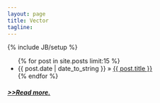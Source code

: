 ```yaml
---
layout: page
title: Vector
tagline:
---
```

{% include JB/setup %}


<ul class="posts">
  {% for post in site.posts limit:15 %}
    <li>
      <span>
        {{ post.date | date_to_string }}
      </span> 
        &raquo; 
      <a href="{{ BASE_PATH }}{{ post.url }}">
        {{ post.title }}
      </a>
    </li>
  {% endfor %}
</ul>


<h5><a href="/archive.html"> >>Read more.</a></h5>


